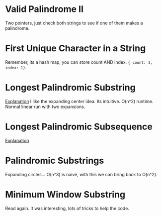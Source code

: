 # Valid Palindrome II
Two pointers, just check both strings to see if one of them makes a palindrome.

# First Unique Character in a String
Remember, its a hash map, you can store count AND index.
`{ count: 1, index: 1}`.

# Longest Palindromic Substring
[Explanation](https://www.youtube.com/watch?v=y2BD4MJqV20)
I like the expanding center idea. Its intuitive. O(n^2) runtime. Normal linear run with two expansions.

# Longest Palindromic Subsequence
[Explanation](https://www.youtube.com/watch?v=_nCsPn7_OgI)

# Palindromic Substrings
Expanding circles... O(n^3) is naive, with this we can bring back to O(n^2).

# Minimum Window Substring
Read again. It was interesting, lots of tricks to help the code.
